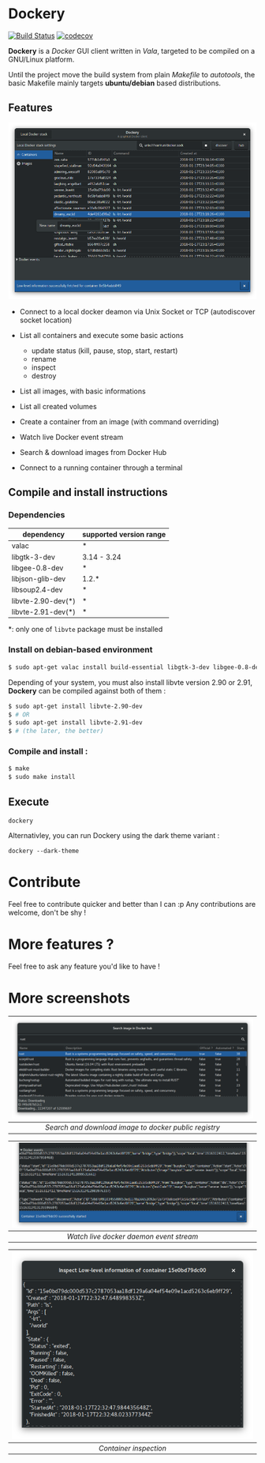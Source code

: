 # Dockery

[![Build Status](https://travis-ci.org/lcallarec/dockery.svg?branch=master)](https://travis-ci.org/lcallarec/dockery)
[![codecov](https://codecov.io/gh/lcallarec/dockery/branch/master/graph/badge.svg)](https://codecov.io/gh/lcallarec/dockery)

**Dockery** is a _Docker_ GUI client written in *Vala*, targeted to be compiled on a GNU/Linux platform.

Until the project move the build system from plain _Makefile_ to _autotools_, the basic Makefile mainly targets **ubuntu/debian** based distributions.

## Features

![Main SC](docs/resources/screenshots/main.png)

* Connect to a local docker deamon via Unix Socket or TCP
 (autodiscover socket location)

* List all containers and execute some basic actions
  - update status (kill, pause, stop, start, restart)
  - rename 
  - inspect
  - destroy

* List all images, with basic informations

* List all created volumes

* Create a container from an image (with command overriding)

* Watch live Docker event stream

* Search & download images from Docker Hub

* Connect to a running container through a terminal

## Compile and install instructions

### Dependencies

| dependency | supported version range |
|---------|--------------------|
| valac   | *                  |
| libgtk-3-dev   | 3.14 - 3.24                |
| libgee-0.8-dev   | *                  |
| libjson-glib-dev   | 1.2.*                   |
| libsoup2.4-dev   | *                  |
| libvte-2.90-dev(*)   | *                  |
| libvte-2.91-dev(*)   | *                  |

*: only one of `libvte` package must be installed

### Install on debian-based environment

```bash
$ sudo apt-get valac install build-essential libgtk-3-dev libgee-0.8-dev libjson-glib-dev libsoup2.4-dev
```

Depending of your system, you must also install libvte version 2.90 or 2.91, **Dockery** can be compiled against both of them :

```bash
$ sudo apt-get install libvte-2.90-dev
$ # OR
$ sudo apt-get install libvte-2.91-dev
$ # (the later, the better)
```

### Compile and install :
```bash
$ make
$ sudo make install
```

## Execute

```
dockery
```

Alternativley, you can run Dockery using the dark theme variant :

```
dockery --dark-theme
```

# Contribute

Feel free to contribute quicker and better than I can :p Any contributions are welcome, don't be shy !

# More features ?

Feel free to ask any feature you'd like to have !

# More screenshots

| ![Main SC](docs/resources/screenshots/hub.png) |
|:---:|
| *Search and download image to docker public registry* |


| ![Main SC](docs/resources/screenshots/live-events.png) |
|:---:|
| *Watch live docker daemon event stream* |


| ![Main SC](docs/resources/screenshots/container-inspect.png) |
|:---:|
| *Container inspection* |
